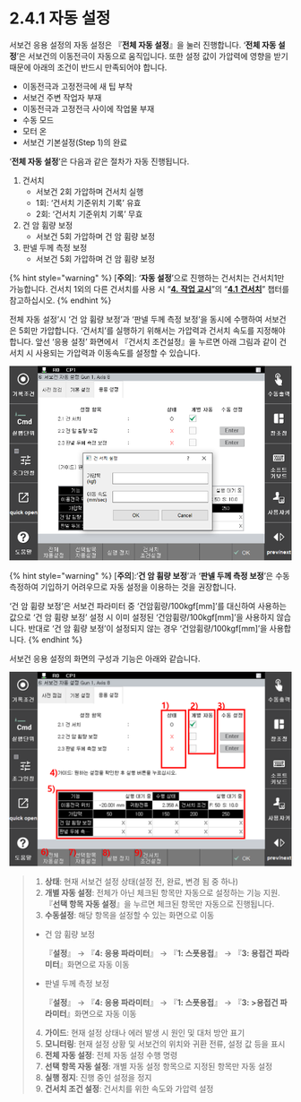﻿# 2.4.1 자동 설정

서보건 응용 설정의 자동 설정은 『**전체 자동 설정**』을 눌러 진행합니다.  ‘**전체 자동 설정**’은 서보건의 이동전극이 자동으로 움직입니다. 또한 설정 값이 가압력에 영향을 받기 때문에 아래의 조건이 반드시 만족되어야 합니다.

* 이동전극과 고정전극에 새 팁 부착
* 서보건 주변 작업자 부재
* 이동전극과 고정전극 사이에 작업물 부재
* 수동 모드
* 모터 온
* 서보건 기본설정(Step 1)의 완료

‘**전체 자동 설정**’은 다음과 같은 절차가 자동 진행됩니다.

1. 건서치
   * 서보건 2회 가압하며 건서치 실행
   * 1회: ‘건서치 기준위치 기록’ 유효
   * 2회: ‘건서치 기준위치 기록’ 무효
2. 건 암 휨량 보정
   * 서보건 5회 가압하며 건 암 휨량 보정
3. 판넬 두께 측정 보정
   * 서보건 5회 가압하며 건 암 휨량 보정

{% hint style="warning" %}
\[**주의**]: ‘**자동 설정**’으로 진행하는 건서치는 건서치1만 가능합니다. 건서치 1외의 다른 건서치를 사용 시 “[**4.** **작업 교시**](../../4-work-teaching/)”의 “[**4.1** **건서치**](../../4-work-teaching/4-1-gun-search/)” 챕터를 참고하십시오.
{% endhint %}

&#x20;전체 자동 설정’시 ‘건 암 휨량 보정’과 ‘판넬 두께 측정 보정’을 동시에 수행하여 서보건은 5회만 가압합니다. ‘건서치’를 실행하기 위해서는 가압력과 건서치 속도를 지정해야 합니다. 앞선 ‘응용 설정’ 화면에서 『건서치 조건설정』을 누르면 아래 그림과 같이 건서치 시 사용되는 가압력과 이동속도를 설정할 수 있습니다.

![](<../../.gitbook/assets/image (22).png>)

{% hint style="warning" %}
\[**주의**]:‘**건 암 휨량 보정**’과 ‘**판넬 두께 측정 보정**’은 수동 측정하여 기입하기 어려우므로 자동 설정을 이용하는 것을 권장합니다.

‘건 암 휨량 보정’은 서보건 파라미터 중 ‘건암휨량/100kgf\[mm]’를 대신하여 사용하는 값으로 ‘건 암 휨량 보정’ 설정 시 이미 설정된 ‘건암휨량/100kgf\[mm]’을 사용하지 않습니다. 반대로 ‘건 암 휨량 보정’이 설정되지 않는 경우 ‘건암휨량/100kgf\[mm]’을 사용합니다.
{% endhint %}

서보건 응용 설정의 화면의 구성과 기능은 아래와 같습니다.

![](<../../.gitbook/assets/image (55).png>)

>1. **상태**: 현재 서보건 설정 상태(설정 전, 완료, 변경 됨 중 하나)
>2. **개별 자동 설정**: 전체가 아닌 체크된 항목만 자동으로 설정하는 기능 지원. 『**선택 항목 자동 설정**』을 누르면 체크된 항목만 자동으로 진행됩니다.
>3. **수동설정**: 해당 항목을 설정할 수 있는 화면으로 이동
>   *   건 암 휨량 보정
>
>       『**설정**』 → 『**4: 응용 파라미터**』 → 『**1: 스폿용접**』 → 『**3: 용접건 파라미터**』화면으로 자동 이동
>   *   판넬 두께 측정 보정
>
>       『**설정**』 → 『**4: 응용 파라미터**』 → 『**1: 스폿용접**』 → 『**3: >용접건 파라미터**』화면으로 자동 이동
>4. **가이드**: 현재 설정 상태나 에러 발생 시 원인 및 대처 방안 표기
>5. **모니터링**: 현재 설정 상황 및 서보건의 위치와 귀환 전류, 설정 값 등을 표시
>6. **전체 자동 설정**: 전체 자동 설정 수행 명령
>7. **선택 항목 자동 설정**: 개별 자동 설정 항목으로 지정된 항목만 자동 설정
>8. **실행 정지**: 진행 중인 설정을 정지
>9. **건서치 조건 설정**: 건서치를 위한 속도와 가압력 설정
